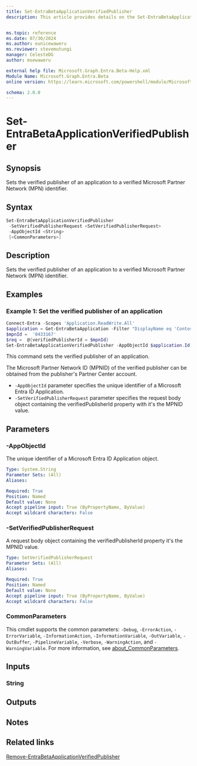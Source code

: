 ```yaml
---
title: Set-EntraBetaApplicationVerifiedPublisher
description: This article provides details on the Set-EntraBetaApplicationVerifiedPublisher command.


ms.topic: reference
ms.date: 07/30/2024
ms.author: eunicewaweru
ms.reviewer: stevemutungi
manager: CelesteDG
author: msewaweru

external help file: Microsoft.Graph.Entra.Beta-Help.xml
Module Name: Microsoft.Graph.Entra.Beta
online version: https://learn.microsoft.com/powershell/module/Microsoft.Graph.Entra.Beta/Set-EntraBetaApplicationVerifiedPublisher

schema: 2.0.0
---
```


# Set-EntraBetaApplicationVerifiedPublisher

## Synopsis

Sets the verified publisher of an application to a verified Microsoft Partner Network (MPN) identifier.

## Syntax

```powershell
Set-EntraBetaApplicationVerifiedPublisher
 -SetVerifiedPublisherRequest <SetVerifiedPublisherRequest>
 -AppObjectId <String>
 [<CommonParameters>]
```

## Description

Sets the verified publisher of an application to a verified Microsoft Partner Network (MPN) identifier.

## Examples

### Example 1: Set the verified publisher of an application

```powershell
Connect-Entra -Scopes 'Application.ReadWrite.All'
$application = Get-EntraBetaApplication -Filter "DisplayName eq 'Contoso Helpdesk Application'"
$mpnId =  '0433167'
$req =  @{verifiedPublisherId = $mpnId}
Set-EntraBetaApplicationVerifiedPublisher -AppObjectId $application.Id -SetVerifiedPublisherRequest $req
```

This command sets the verified publisher of an application.

The Microsoft Partner Network ID (MPNID) of the verified publisher can be obtained from the publisher's Partner Center account.

- `-AppObjectId` parameter specifies the unique identifier of a Microsoft Entra ID Application.
- `-SetVerifiedPublisherRequest` parameter specifies the request body object containing the verifiedPublisherId property with it's the MPNID value.

## Parameters

### -AppObjectId

The unique identifier of a Microsoft Entra ID Application object.

```yaml
Type: System.String
Parameter Sets: (All)
Aliases:

Required: True
Position: Named
Default value: None
Accept pipeline input: True (ByPropertyName, ByValue)
Accept wildcard characters: False
```

### -SetVerifiedPublisherRequest

A request body object containing the verifiedPublisherId property it's the MPNID value.

```yaml
Type: SetVerifiedPublisherRequest
Parameter Sets: (All)
Aliases:

Required: True
Position: Named
Default value: None
Accept pipeline input: True (ByPropertyName, ByValue)
Accept wildcard characters: False
```

### CommonParameters

This cmdlet supports the common parameters: `-Debug`, `-ErrorAction`, `-ErrorVariable`, `-InformationAction`, `-InformationVariable`, `-OutVariable`, `-OutBuffer`, `-PipelineVariable`, `-Verbose`, `-WarningAction`, and `-WarningVariable`. For more information, see [about_CommonParameters](https://go.microsoft.com/fwlink/?LinkID=113216).

## Inputs

### String

## Outputs

## Notes

## Related links

[Remove-EntraBetaApplicationVerifiedPublisher](Remove-EntraBetaApplicationVerifiedPublisher.md)
